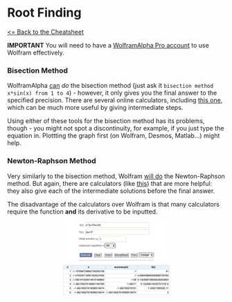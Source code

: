 # Root Finding

[<= Back to the Cheatsheet](../WolframCheatsheet.md)

**IMPORTANT** You will need to have a [WolframAlpha Pro account](https://www.imperial.ac.uk/admin-services/ict/self-service/computers-printing/devices-and-software/get-software/get-software-for-students/wolfram-alpha-pro/) to use Wolfram effectively.

### Bisection Method
WolframAlpha [can](https://www.wolframalpha.com/input/?i=bisection+method+x*sin%28x%29+at+a%3D1+and+b%3D4+with+10+digits+precision) _do_ the bisection method (just ask it `bisection method x*sin(x) from 1 to 4`) - however, it only gives you the final answer to the specified precision. There are several online calculators, including [this one](https://keisan.casio.com/exec/system/1222999061), which can be much more useful by giving intermediate steps.

Using either of these tools for the bisection method has its problems, though - you might not spot a discontinuity, for example, if you just type the equation in. Plottting the graph first (on Wolfram, Desmos, Matlab...) might help.

### Newton-Raphson Method
Very similarly to the bisection method, Wolfram [will do](https://www.wolframalpha.com/input/?i=solve+x%5E3-17x+using+newton+method+with+x0%3D2+to+50+digits) the Newton-Raphson method. But again, there are calculators (like [this](https://keisan.casio.com/exec/system/1244946907)) that are more helpful: they also give each of the intermediate solutions before the final answer.

The disadvantage of the calculators over Wolfram is that many calculators require the function **and** its derivative to be inputted.

<img src = "../wolfram_pics/raphson.png" width="50%" style = "margin: 10px auto 20px; display: block;">
